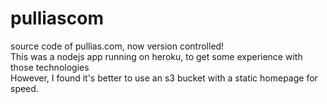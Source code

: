 pulliascom
==========

source code of pullias.com, now version controlled!<br>
This was a nodejs app running on heroku, to get some experience with those technologies<br>
However, I found it's better to use an s3 bucket with a static homepage for speed.<br>
